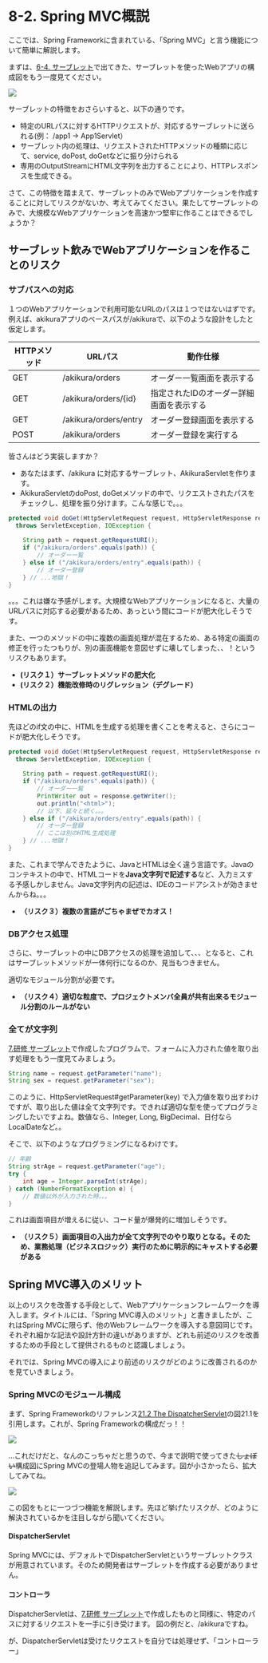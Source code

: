 # 8-2. Spring MVC概説

ここでは、Spring Frameworkに含まれている、「Spring MVC」と言う機能について簡単に解説します。

まずは、[6-4. サーブレット](../chapter06/0605servlet.md)で出てきた、サーブレットを使ったWebアプリの構成図をもう一度見てください。

![](../images/image-06-0003.png)

サーブレットの特徴をおさらいすると、以下の通りです。

- 特定のURLパスに対するHTTPリクエストが、対応するサーブレットに送られる(例： /app1 -> App1Servlet）
- サーブレット内の処理は、リクエストされたHTTPメソッドの種類に応じて、service, doPost, doGetなどに振り分けられる
- 専用のOutputStreamにHTML文字列を出力することにより、HTTPレスポンスを生成できる。

さて、この特徴を踏まえて、サーブレットのみでWebアプリケーションを作成することに対してリスクがないか、考えてみてください。果たしてサーブレットのみで、大規模なWebアプリケーションを高速かつ堅牢に作ることはできるでしょうか？

## サーブレット飲みでWebアプリケーションを作ることのリスク

### サブパスへの対応
１つのWebアプリケーションで利用可能なURLのパスは１つではないはずです。例えば、akikuraアプリのベースパスが/akikuraで、以下のような設計をしたと仮定します。

| HTTPメソッド | URLパス | 動作仕様 |
| -- | -- | -- |
| GET | /akikura/orders | オーダー一覧画面を表示する |
| GET | /akikura/orders/{id} | 指定されたIDのオーダー詳細画面を表示する |
| GET | /akikura/orders/entry | オーダー登録画面を表示する |
| POST | /akikura/orders | オーダー登録を実行する |

皆さんはどう実装しますか？

- あなたはまず、/akikura に対応するサーブレット、AkikuraServletを作ります。
- AkikuraServletのdoPost, doGetメソッドの中で、リクエストされたパスをチェックし、処理を振り分けます。こんな感じで。。。

```java
protected void doGet(HttpServletRequest request, HttpServletResponse response) 
  throws ServletException, IOException {
  
	String path = request.getRequestURI();
	if ("/akikura/orders".equals(path)) {
        // オーダー一覧
	} else if ("/akikura/orders/entry".equals(path)) {
		// オーダー登録
	} // ...地獄！
}
```

。。。これは嫌な予感がします。大規模なWebアプリケーションになると、大量のURLパスに対応する必要があるため、あっという間にコードが肥大化しそうです。

また、一つのメソッドの中に複数の画面処理が混在するため、ある特定の画面の修正を行ったつもりが、別の画面機能を意図せずに壊してしまった、、！というリスクもあります。

- **(リスク１）サーブレットメソッドの肥大化**
- **(リスク２）機能改修時のリグレッション（デグレード）**

### HTMLの出力
先ほどのif文の中に、HTMLを生成する処理を書くことを考えると、さらにコードが肥大化しそうです。

```java
protected void doGet(HttpServletRequest request, HttpServletResponse response) 
  throws ServletException, IOException {
  
	String path = request.getRequestURI();
	if ("/akikura/orders".equals(path)) {
        // オーダー一覧
        PrintWriter out = response.getWriter();
		out.println("<html>");
        // 以下、延々と続く。。。
	} else if ("/akikura/orders/entry".equals(path)) {
		// オーダー登録
        // ここは別のHTML生成処理
	} // ...地獄！
}
```

また、これまで学んできたように、JavaとHTMLは全く違う言語です。Javaのコンテキストの中で、HTMLコードを**Java文字列で記述する**など、入力ミスする予感しかしません。Java文字列内の記述は、IDEのコードアシストが効きませんからね。。。

- **（リスク３）複数の言語がごちゃまぜでカオス！**

### DBアクセス処理 
さらに、サーブレットの中にDBアクセスの処理を追加して、、、となると、これはサーブレットメソッドが一体何行になるのか、見当もつきません。

適切なモジュール分割が必要です。

- **（リスク４）適切な粒度で、プロジェクトメンバ全員が共有出来るモジュール分割のルールがない**

### 全てが文字列
[7.研修 サーブレット](../chapter07/README.md)で作成したプログラムで、フォームに入力された値を取り出す処理をもう一度見てみましょう。

```java
String name = request.getParameter("name");
String sex = request.getParameter("sex");
```

このように、HttpServletRequest#getParameter(key) で入力値を取り出すわけですが、取り出した値は全て文字列です。できれば適切な型を使ってプログラミングしたいですよね。数値なら、Integer, Long, BigDecimal、日付ならLocalDateなど。。

そこで、以下のようなプログラミングになるわけです。

```java
// 年齢
String strAge = request.getParameter("age");
try {
	int age = Integer.parseInt(strAge);
} catch (NumberFormatException e) {
	// 数値以外が入力された時。。。
}
```

これは画面項目が増えるに従い、コード量が爆発的に増加しそうです。

- **（リスク５）画面項目の入出力が全て文字列でのやり取りとなる。そのため、業務処理（ビジネスロジック）実行のために明示的にキャストする必要がある**

## Spring MVC導入のメリット
以上のリスクを改善する手段として、Webアプリケーションフレームワークを導入します。タイトルには、「Spring MVC導入のメリット」と書きましたが、これはSpring MVCに限らず、他のWebフレームワークを導入する意図同じです。それぞれ細かな記法や設計方針の違いがありますが、どれも前述のリスクを改善するための手段として提供されるものと認識しましょう。

それでは、Spring MVCの導入により前述のリスクがどのように改善されるのかを見ていきましょう。



### Spring MVCのモジュール構成
まず、Spring Frameworkのリファレンス[21.2 The DispatcherServlet](http://docs.spring.io/spring/docs/current/spring-framework-reference/htmlsingle/#mvc-servlet)の図21.1を引用します。これが、Spring Frameworkの構成だっ！！

![](../images/mvc.png)

...これだけだと、なんのこっちゃだと思うので、今まで説明で使ってきた~~しょぼい~~構成図にSpring MVCの登場人物を追記してみます。図が小さかったら、拡大してみてね。

![](../images/image-08-0001.png)

この図をもとに一つづつ機能を解説します。先ほど挙げたリスクが、どのように解決されているかを注目しながら聞いてください。

#### DispatcherServlet
Spring MVCには、デフォルトでDispatcherServletというサーブレットクラスが用意されています。そのため開発者はサーブレットを作成する必要がありません。

#### コントローラ
DispatcherServletは、[7.研修 サーブレット](../chapter07/README.md)で作成したものと同様に、特定のパスに対するリクエストを一手に引き受けます。
図の例だと、/akikuraですね。

が、DispatcherServletは受けたリクエストを自分では処理せず、「コントローラー」